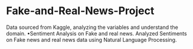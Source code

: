 # Fake-and-Real-News-Project
Data sourced from Kaggle, analyzing the variables and understand the domain. •Sentiment Analysis on Fake and real news. Analyzed Sentiments on Fake news and real news data using Natural Language Processing.
